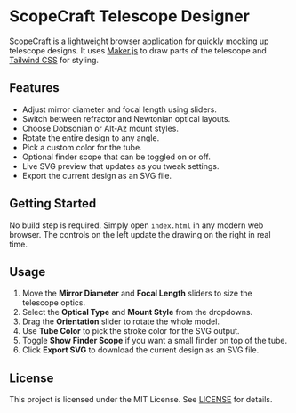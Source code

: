 # ScopeCraft Telescope Designer

ScopeCraft is a lightweight browser application for quickly mocking up telescope designs. It uses [Maker.js](https://github.com/microsoft/maker.js/) to draw parts of the telescope and [Tailwind CSS](https://tailwindcss.com/) for styling.

## Features

- Adjust mirror diameter and focal length using sliders.
- Switch between refractor and Newtonian optical layouts.
- Choose Dobsonian or Alt-Az mount styles.
- Rotate the entire design to any angle.
- Pick a custom color for the tube.
- Optional finder scope that can be toggled on or off.
- Live SVG preview that updates as you tweak settings.
- Export the current design as an SVG file.

## Getting Started

No build step is required. Simply open `index.html` in any modern web browser. The controls on the left update the drawing on the right in real time.

## Usage

1. Move the **Mirror Diameter** and **Focal Length** sliders to size the telescope optics.
2. Select the **Optical Type** and **Mount Style** from the dropdowns.
3. Drag the **Orientation** slider to rotate the whole model.
4. Use **Tube Color** to pick the stroke color for the SVG output.
5. Toggle **Show Finder Scope** if you want a small finder on top of the tube.
6. Click **Export SVG** to download the current design as an SVG file.

## License

This project is licensed under the MIT License. See [LICENSE](LICENSE) for details.

